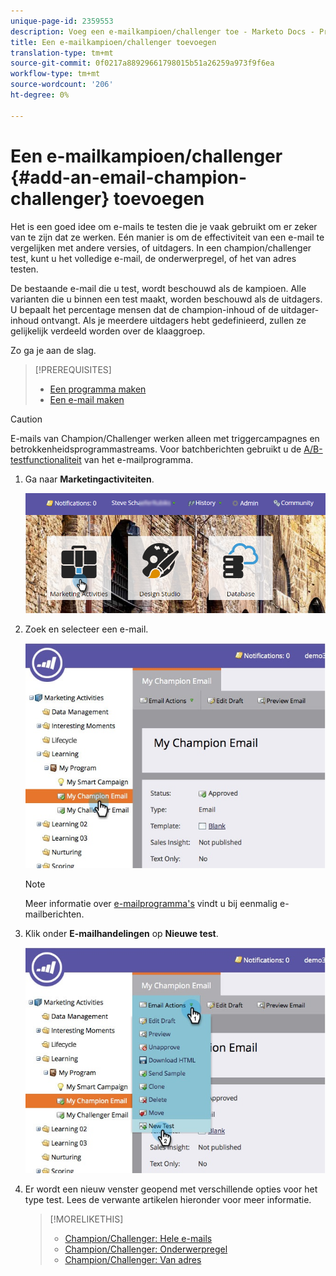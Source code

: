 ```yaml
---
unique-page-id: 2359553
description: Voeg een e-mailkampioen/challenger toe - Marketo Docs - Productdocumentatie
title: Een e-mailkampioen/challenger toevoegen
translation-type: tm+mt
source-git-commit: 0f0217a88929661798015b51a26259a973f9f6ea
workflow-type: tm+mt
source-wordcount: '206'
ht-degree: 0%

---
```



# Een e-mailkampioen/challenger {#add-an-email-champion-challenger} toevoegen

Het is een goed idee om e-mails te testen die je vaak gebruikt om er zeker van te zijn dat ze werken. Eén manier is om de effectiviteit van een e-mail te vergelijken met andere versies, of uitdagers. In een champion/challenger test, kunt u het volledige e-mail, de onderwerpregel, of het van adres testen.

De bestaande e-mail die u test, wordt beschouwd als de kampioen. Alle varianten die u binnen een test maakt, worden beschouwd als de uitdagers. U bepaalt het percentage mensen dat de champion-inhoud of de uitdager-inhoud ontvangt. Als je meerdere uitdagers hebt gedefinieerd, zullen ze gelijkelijk verdeeld worden over de klaaggroep.

Zo ga je aan de slag.

>[!PREREQUISITES]
>
>* [Een programma maken](/help/marketo/product-docs/core-marketo-concepts/programs/creating-programs/create-a-program.md)
>* [Een e-mail maken](/help/marketo/product-docs/email-marketing/general/creating-an-email/create-an-email.md)


>[!CAUTION]
>
>E-mails van Champion/Challenger werken alleen met triggercampagnes en betrokkenheidsprogrammastreams. Voor batchberichten gebruikt u de [A/B-testfunctionaliteit](/help/marketo/product-docs/email-marketing/email-programs/email-program-actions/email-test-a-b-test/add-an-a-b-test.md) van het e-mailprogramma.

1. Ga naar **Marketingactiviteiten**.

   ![](assets/login-marketing-activities.png)

1. Zoek en selecteer een e-mail.

   ![](assets/champion1.jpg)

   >[!NOTE]
   >
   >Meer informatie over [e-mailprogramma&#39;s](/help/marketo/product-docs/email-marketing/email-programs/creating-an-email-program/create-an-email-program.md) vindt u bij eenmalig e-mailberichten.

1. Klik onder **E-mailhandelingen** op **Nieuwe test**.

   ![](assets/chmapion2.jpg)

1. Er wordt een nieuw venster geopend met verschillende opties voor het type test. Lees de verwante artikelen hieronder voor meer informatie.

   >[!MORELIKETHIS]
   >
   >* [Champion/Challenger: Hele e-mails](/help/marketo/product-docs/email-marketing/general/functions-in-the-editor/email-tests-champion-challenger/champion-challenger-whole-emails.md)
   >* [Champion/Challenger: Onderwerpregel](/help/marketo/product-docs/email-marketing/general/functions-in-the-editor/email-tests-champion-challenger/champion-challenger-subject-line.md)
   >* [Champion/Challenger: Van adres](/help/marketo/product-docs/email-marketing/general/functions-in-the-editor/email-tests-champion-challenger/champion-challenger-from-address.md)


